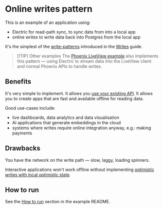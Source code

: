# Online writes pattern

This is an example of an application using:

- Electric for read-path sync, to sync data from into a local app
- online writes to write data back into Postgres from the local app

It's the simplest of the [write-patterns](https://electric-sql.com/docs/guides/writes#patterns) introduced in the [Writes](https://electric-sql.com/docs/guides/writes#patterns) guide.

> [!TIP] Other examples
> The [Phoenix LiveView example](../../../phoenix-liveview) also implements this pattern &mdash; using Electric to stream data into the LiveView client and normal Phoenix APIs to handle writes.

## Benefits

It's very simple to implement. It allows you [use your existing API](https://electric-sql.com/blog/2024/11/21/local-first-with-your-existing-api). It allows you to create apps that are fast and available offline for reading data.

Good use-cases include:

- live dashboards, data analytics and data visualisation
- AI applications that generate embeddings in the cloud
- systems where writes require online integration anyway, e.g.: making payments

## Drawbacks

You have the network on the write path — slow, laggy, loading spinners.

Interactive applications won't work offline without implementing [optimistic writes with local optimistic state](../2-optimistic-state).

## How to run

See the [How to run](../../README.md#how-to-run) section in the example README.
